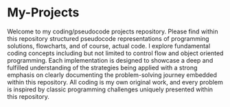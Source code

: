 # My-Projects

Welcome to my coding/pseudocode projects repository.
Please find within this repository structured pseudocode representations of programming solutions, flowcharts, and of course, actual code. 
I explore fundamental coding concepts including but not limited to control flow and object oriented programming. 
Each implementation is designed to showcase a deep and fulfilled understanding of the strategies being applied with a strong emphasis on clearly documenting the problem-solving journey embedded within this repository.
All coding is my own original work, and every problem is inspired by classic programming challenges uniquely presented within this repository. 
